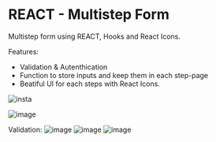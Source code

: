 # REACT - Multistep Form 

Multistep form using REACT, Hooks and React Icons. 

Features: 
- Validation & Autenthication
- Function to store inputs and keep them in each step-page
- Beatiful UI for each steps with React Icons.


![insta](https://github.com/GabrielArienti/REACT-multi-step-form/assets/107516003/b1d0afd5-1054-41b8-9466-8ebbe991fb8e)


![image](https://github.com/GabrielArienti/REACT-multi-step-form/assets/107516003/ffa55acb-4d0c-4fa8-b386-10870851c906)


Validation:
![image](https://github.com/GabrielArienti/REACT-multi-step-form/assets/107516003/67b84c25-e440-41fd-bb42-21d9e53c4752)
![image](https://github.com/GabrielArienti/REACT-multi-step-form/assets/107516003/ba3e15c1-ebae-4f0b-8363-1de3872d8163)
![image](https://github.com/GabrielArienti/REACT-multi-step-form/assets/107516003/9563a8a5-33c3-428c-b8d1-e33073b64c75)


